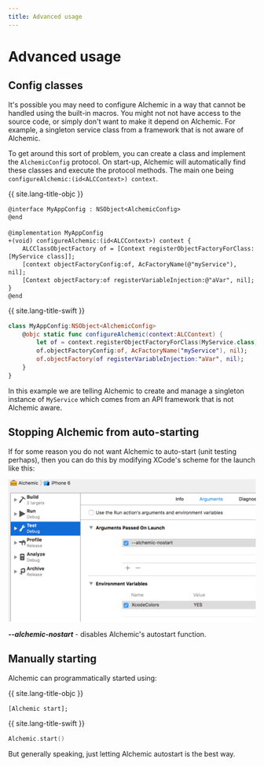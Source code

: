 ```yaml
---
title: Advanced usage
---
```


# Advanced usage

## Config classes

It's possible you may need to configure Alchemic in a way that cannot be handled using the built-in macros. You might not not have access to the source code, or simply don't want to make it depend on Alchemic. For example, a singleton service class from a framework that is not aware of Alchemic. 

To get around this sort of problem, you can create a class and implement the `AlchemicConfig` protocol. On start-up, Alchemic will automatically find these classes and execute the protocol methods. The main one being `configureAlchemic:(id<ALCContext>) context`.

{{ site.lang-title-objc }}
```objc
@interface MyAppConfig : NSObject<AlchemicConfig>
@end

@implementation MyAppConfig
+(void) configureAlchemic:(id<ALCContext>) context {
    ALCClassObjectFactory of = [Context registerObjectFactoryForClass:[MyService class]];
    [context objectFactoryConfig:of, AcFactoryName(@"myService"), nil];
    [Context objectFactory:of registerVariableInjection:@"aVar", nil];
}
@end
```

{{ site.lang-title-swift }}
```swift
class MyAppConfig:NSObject<AlchemicConfig>
    @objc static func configureAlchemic(context:ALCContext) {
        let of = context.registerObjectFactoryForClass(MyService.class);
        of.objectFactoryConfig:of, AcFactoryName("myService"), nil);
        of.objectFactory(of registerVariableInjection:"aVar", nil);
    }
}
```

In this example we are telling Alchemic to create and manage a singleton instance of `MyService` which comes from an API framework that is not Alchemic aware.


## Stopping Alchemic from auto-starting

If for some reason you do not want Alchemic to auto-start (unit testing perhaps), then you can do this by modifying XCode's scheme for the launch like this:

![Stop Alchemic from loading](./images/screen-shot-stop-alchemic.png)

___--alchemic-nostart___ - disables Alchemic's autostart function.


## Manually starting

Alchemic can programmatically started using:

{{ site.lang-title-objc }}
```objc
[Alchemic start];
```

{{ site.lang-title-swift }}
```swift
Alchemic.start()
```

But generally speaking, just letting Alchemic autostart is the best way.

